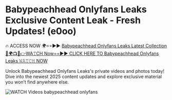 # Babypeachhead Onlyfans Leaks Exclusive Content Leak - Fresh Updates! (e0oo)

🔥 ACCESS NOW 🌍==►► <a href="https://tinyurl.com/3fjeunct" rel="nofollow">Babypeachhead Onlyfans Leaks Latest Collection</a></h3>
[🔴🌍📺📱👉WA𝚃CH Now==►► CLICK HERE TO Babypeachhead Onlyfans Leaks 𝚆𝙰𝚃𝙲𝙷 NOW](https://tinyurl.com/3fjeunct)

Unlock Babypeachhead Onlyfans Leaks's private videos and photos today! Dive into the newest 2025 content updates and explore exclusive material you won’t find anywhere else.


<a href="https://tinyurl.com/3fjeunct" rel="nofollow" data-target="animated-image.originalLink"><img src="https://camo.githubusercontent.com/8a4f000d20f83aca3bf7ec5f350d767afa0574a8a352519fd8cfa583a6f93a33/68747470733a2f2f692e696d6775722e636f6d2f644a486b345a712e676966" alt="WATCH Videos" data-canonical-src="https://i.imgur.com/dJHk4Zq.gif" style="max-width: 100%; display: inline-block;" data-target="animated-image.originalImage"></a>
babypeachhead onlyfans